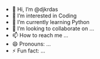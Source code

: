 - 👋 Hi, I’m @djkrdas
- 👀 I’m interested in Coding
- 🌱 I’m currently learning Python
- 💞️ I’m looking to collaborate on ...
- 📫 How to reach me ...
- 😄 Pronouns: ...
- ⚡ Fun fact: ...

<!---
djkrdas/djkrdas is a ✨ special ✨ repository because its `README.md` (this file) appears on your GitHub profile.
You can click the Preview link to take a look at your changes.
--->
